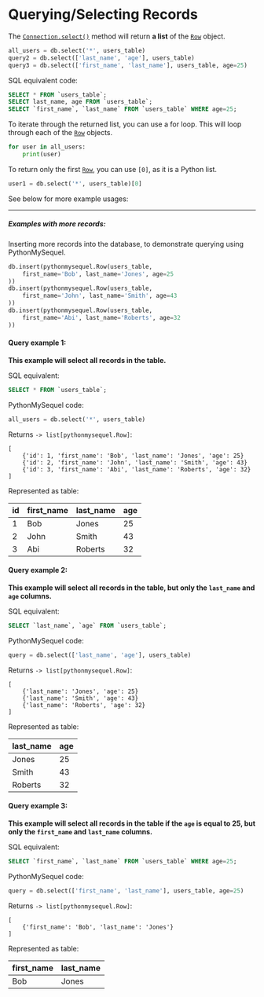 # Querying/Selecting Records

The [`Connection.select()`](api_reference/connection.md#methods-and-attributes) method will return **a list** of the [`Row`](api_reference/row.md) object.
```python
all_users = db.select('*', users_table)
query2 = db.select(['last_name', 'age'], users_table)
query3 = db.select(['first_name', 'last_name'], users_table, age=25)
```
SQL equivalent code:
```sql
SELECT * FROM `users_table`;
SELECT last_name, age FROM `users_table`;
SELECT `first_name`, `last_name` FROM `users_table` WHERE age=25;
```

To iterate through the returned list, you can use a for loop. This will loop through each of the [`Row`](api_reference/row.md) objects.
```python
for user in all_users:
    print(user)
```
To return only the first [`Row`](api_reference/row.md), you can use `[0]`, as it is a Python list.
```python
user1 = db.select('*', users_table)[0]
```

See below for more example usages:

---

##### **Examples with more records:**
Inserting more records into the database, to demonstrate querying using PythonMySequel.
```python
db.insert(pythonmysequel.Row(users_table,
    first_name='Bob', last_name='Jones', age=25
))
db.insert(pythonmysequel.Row(users_table,
    first_name='John', last_name='Smith', age=43
))
db.insert(pythonmysequel.Row(users_table,
    first_name='Abi', last_name='Roberts', age=32
))
```
#### Query example 1:
**This example will select all records in the table.**

SQL equivalent:
```sql
SELECT * FROM `users_table`;
```
PythonMySequel code:
```python
all_users = db.select('*', users_table)
```
Returns `-> list[pythonmysequel.Row]`:
```
[
    {'id': 1, 'first_name': 'Bob', 'last_name': 'Jones', 'age': 25}
    {'id': 2, 'first_name': 'John', 'last_name': 'Smith', 'age': 43}
    {'id': 3, 'first_name': 'Abi', 'last_name': 'Roberts', 'age': 32}
]
```
Represented as table:

| id | first_name | last_name | age |
|----|------------|-----------|-----|
| 1  | Bob        | Jones     | 25  |
| 2  | John       | Smith     | 43  |
| 3  | Abi        | Roberts   | 32  |

#### Query example 2:
**This example will select all records in the table, but only the `last_name` and `age` columns.**

SQL equivalent:
```sql
SELECT `last_name`, `age` FROM `users_table`;
```
PythonMySequel code:
```python
query = db.select(['last_name', 'age'], users_table)
```
Returns `-> list[pythonmysequel.Row]`:
```
[
    {'last_name': 'Jones', 'age': 25}
    {'last_name': 'Smith', 'age': 43}
    {'last_name': 'Roberts', 'age': 32}
]
```
Represented as table:

| last_name | age |
|-----------|-----|
| Jones     | 25  |
| Smith     | 43  |
| Roberts   | 32  |

#### Query example 3:
**This example will select all records in the table if the `age` is equal to 25, but only the `first_name` and `last_name` columns.**

SQL equivalent:
```sql
SELECT `first_name`, `last_name` FROM `users_table` WHERE age=25;
```
PythonMySequel code:
```python
query = db.select(['first_name', 'last_name'], users_table, age=25)
```
Returns `-> list[pythonmysequel.Row]`:
```
[
    {'first_name': 'Bob', 'last_name': 'Jones'}
]
```
Represented as table:

| first_name | last_name |
|------------|-----------|
| Bob        | Jones     |